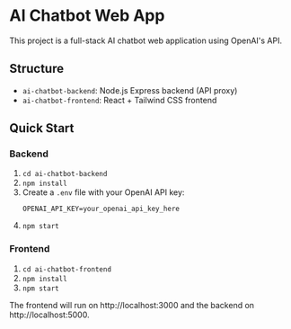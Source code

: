 # AI Chatbot Web App

This project is a full-stack AI chatbot web application using OpenAI's API.

## Structure
- `ai-chatbot-backend`: Node.js Express backend (API proxy)
- `ai-chatbot-frontend`: React + Tailwind CSS frontend

## Quick Start

### Backend
1. `cd ai-chatbot-backend`
2. `npm install`
3. Create a `.env` file with your OpenAI API key:
   ```env
   OPENAI_API_KEY=your_openai_api_key_here
   ```
4. `npm start`

### Frontend
1. `cd ai-chatbot-frontend`
2. `npm install`
3. `npm start`

The frontend will run on http://localhost:3000 and the backend on http://localhost:5000. 